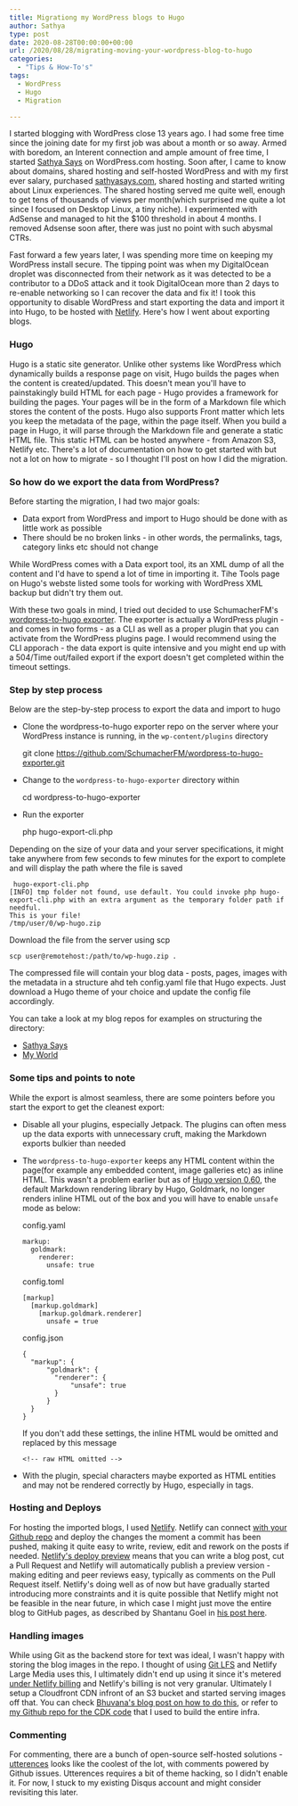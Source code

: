 ```yaml
---
title: Migrationg my WordPress blogs to Hugo
author: Sathya
type: post
date: 2020-08-28T00:00:00+00:00
url: /2020/08/28/migrating-moving-your-wordpress-blog-to-hugo
categories:
  - "Tips & How-To's"
tags:
  - WordPress
  - Hugo
  - Migration

---
```


I started blogging with WordPress close 13 years ago. I had some free time since the joining date for my first job was about a month or so away. Armed with boredom, an Interent connection and ample amount of free time, I started [Sathya Says](https://sathyasays.wordpress.com/) on WordPress.com hosting. Soon after, I came to know about domains, shared hosting and self-hosted WordPress and with my first ever salary, purchased [sathyasays.com](sathyasays.com), shared hosting and started writing about Linux experiences. The shared hosting served me quite well, enough to get tens of thousands of views per month(which surprised me quite a lot since I focused on Desktop Linux, a tiny niche). I experimented with AdSense and managed to hit the $100 threshold in about 4 months. I removed Adsense soon after, there was just no point with such abysmal CTRs. 

Fast forward a few years later, I was spending more time on keeping my WordPress install secure. The tipping point was when my DigitalOcean droplet was disconnected from their network as it was detected to be a contributor to a DDoS attack and it took DigitalOcean more than 2 days to re-enable networking so I can recover the data and fix it! I took this opportunity to disable WordPress and start exporting the data and import it into Hugo, to be hosted with [Netlify](https://www.netlify.com/). Here's how I went about exporting blogs.

### Hugo

Hugo is a static site generator. Unlike other systems like WordPress which dynamically builds a response page on visit, Hugo builds the pages when the content is created/updated. This doesn't mean you'll have to painstakingly build HTML for each page - Hugo provides a framework for building the pages. Your pages will be in the form of a Markdown file which stores the content of the posts. Hugo also supports Front matter which lets you keep the metadata of the page, within the page itself.  When you build a page in Hugo, it will parse through the Markdown file and generate a static HTML file. This static HTML can be hosted anywhere - from Amazon S3, Netlify etc. There's a lot of documentation on how to get started with but not a lot on how to migrate - so I thought I'll post on how I did the migration.

### So how do we export the data from WordPress?

Before starting the migration, I had two major goals:
- Data export from WordPress and import to Hugo should be done with as little work as possible
- There should be no broken links - in other words, the permalinks, tags, category links etc should not change

While WordPress comes with a Data export tool, its an XML dump of all the content and I'd have to spend a lot of time in importing it. Tihe Tools page on Hugo's webste listed some tools for working with WordPress XML backup but didn't try them out.

With these two goals in mind, I tried out decided to use SchumacherFM's [wordpress-to-hugo exporter](https://github.com/SchumacherFM/wordpress-to-hugo-exporter). The exporter is actually a WordPress plugin - and comes in two forms - as a CLI as well as a proper plugin that you can activate from the WordPress plugins page. I would recommend using the CLI apporach - the data export is quite intensive and you might end up with a 504/Time out/failed export if the export doesn't get completed within the timeout settings.


### Step by step process

Below are the step-by-step process to export the data and import to hugo

- Clone the wordpress-to-hugo exporter repo on the server where your WordPress instance is running, in the `wp-content/plugins` directory

    git clone https://github.com/SchumacherFM/wordpress-to-hugo-exporter.git
    
- Change to the `wordpress-to-hugo-exporter` directory within 

    cd wordpress-to-hugo-exporter

-  Run the exporter 

    php hugo-export-cli.php

Depending on the size of your data and your server specifications, it might take anywhere from few seconds to few minutes for the export to complete and will display the path where the file is saved

     hugo-export-cli.php
    [INFO] tmp folder not found, use default. You could invoke php hugo-export-cli.php with an extra argument as the temporary folder path if needful.
    This is your file!
    /tmp/user/0/wp-hugo.zip

Download the file from the server using scp

    scp user@remotehost:/path/to/wp-hugo.zip .

The compressed file will contain your blog data - posts, pages, images with the metadata in a structure ahd teh config.yaml file that Hugo expects. Just download a Hugo theme of your choice and update the config file accordingly. 


You can take a look at my blog repos for examples on structuring the directory:

- [Sathya Says](https://github.com/SathyaBhat/sathyasays.com)
- [My World](https://github.com/SathyaBhat/sathyabh.at)


### Some tips and points to note

While the export is almost seamless, there are some pointers before you start the export to get the cleanest export:

- Disable all your plugins, especially Jetpack. The plugins can often mess up the data exports with unnecessary cruft, making the Markdown exports bulkier than needed
- The `wordpress-to-hugo-exporter` keeps any HTML content within the page(for example any embedded content, image galleries etc) as inline HTML. This wasn't a problem earlier but as of [Hugo version 0.60](https://gohugo.io/news/0.60.0-relnotes/), the default Markdown rendering library by Hugo, Goldmark, no longer renders inline HTML out of the box and you will have to enable `unsafe` mode as below:

  config.yaml

      markup:
        goldmark:
          renderer:
            unsafe: true


  config.toml

      [markup]
        [markup.goldmark]
          [markup.goldmark.renderer]
            unsafe = true

  config.json

      {
        "markup": {
            "goldmark": {
              "renderer": {
                  "unsafe": true
              }
            }
        }
      }

  If you don't add these settings, the inline HTML would be omitted and replaced by this message

      <!-- raw HTML omitted -->

- With the plugin, special characters maybe exported as HTML entities and may not be rendered correctly by Hugo, especially in tags.

### Hosting and Deploys

For hosting the imported blogs, I used [Netlify](https://www.netlify.com/). Netlify can connect [with your Github repo](https://gohugo.io/hosting-and-deployment/hosting-on-netlify/) and deploy the changes the moment a commit has been pushed, making it quite easy to write, review, edit and rework on the posts if needed. [Netlify's deploy preview](https://docs.netlify.com/site-deploys/overview/#deploy-preview-controls) means that you can write a blog post, cut a Pull Request and Netlify will automatically publish a preview version - making editing and peer reviews easy, typically as comments on the Pull Request itself. Netlify's doing well as of now but have gradually started introducing more constraints and it is quite possible that Netlify might not be feasible in the near future, in which case I might just move the entire blog to GitHub pages, as described by Shantanu Goel in [his post here](https://shantanugoel.com/2020/01/05/migrate-hugo-blog-gitlab-s3-github-pages-actions/).

### Handling images

While using Git as the backend store for text was ideal, I wasn't happy with storing the blog images in the repo. I thought of using [Git LFS](https://git-lfs.github.com/) and Netlify Large Media uses this, I ultimately didn't end up using it since it's metered [under Netlify billing](https://www.netlify.com/pricing/#large-media) and Netlify's billing is not very granular. Ultimately I setup a Cloudfront CDN infront of an S3 bucket and started serving images off that. You can check [Bhuvana's blog post on how to do this](https://dev.to/aws-heroes/self-hosting-secured-static-web-site-using-s3-route-53-acm-cloudfront-411a), or refer to [my Github repo for the CDK code](https://github.com/SathyaBhat/cdk-cdn) that I used to build the entire infra.


### Commenting

For commenting, there are a bunch of open-source self-hosted solutions - [utterences](https://utteranc.es/) looks like the coolest of the lot, with comments powered by Github issues. Utterences requires a bit of theme hacking, so I didn't enable it. For now, I stuck to my existing Disqus account and might consider revisiting this later.
